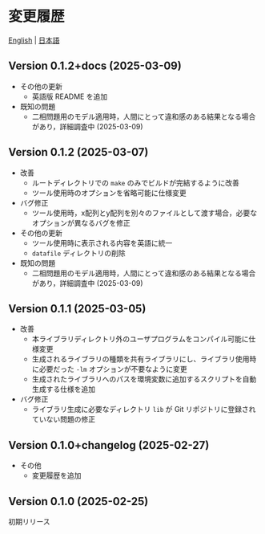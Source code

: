 # 変更履歴

[English](CHANGELOG.md) | [日本語](CHANGELOG-ja.md)

## Version 0.1.2+docs (2025-03-09)

- その他の更新
  - 英語版 README を追加
- 既知の問題
  - 二相問題用のモデル適用時，人間にとって違和感のある結果となる場合があり，詳細調査中 (2025-03-09)

## Version 0.1.2 (2025-03-07)

- 改善
  - ルートディレクトリでの `make` のみでビルドが完結するように改善
  - ツール使用時のオプションを省略可能に仕様変更
- バグ修正
  - ツール使用時，x配列とy配列を別々のファイルとして渡す場合，必要なオプションが異なるバグを修正
- その他の更新
  - ツール使用時に表示される内容を英語に統一
  - `datafile` ディレクトリの削除
- 既知の問題
  - 二相問題用のモデル適用時，人間にとって違和感のある結果となる場合があり，詳細調査中 (2025-03-09)

## Version 0.1.1 (2025-03-05)

- 改善
  - 本ライブラリディレクトリ外のユーザプログラムをコンパイル可能に仕様変更
  - 生成されるライブラリの種類を共有ライブラリにし、ライブラリ使用時に必要だった `-lm` オプションが不要なように変更
  - 生成されたライブラリへのパスを環境変数に追加するスクリプトを自動生成する仕様を追加
- バグ修正
  - ライブラリ生成に必要なディレクトリ `lib` が Git リポジトリに登録されていない問題の修正

## Version 0.1.0+changelog (2025-02-27)

- その他
  - 変更履歴を追加

## Version 0.1.0 (2025-02-25)

初期リリース

